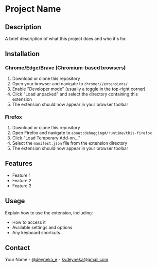 # Project Name

## Description
A brief description of what this project does and who it's for.

## Installation

### Chrome/Edge/Brave (Chromium-based browsers)
1. Download or clone this repository
2. Open your browser and navigate to `chrome://extensions/`
3. Enable "Developer mode" (usually a toggle in the top-right corner)
4. Click "Load unpacked" and select the directory containing this extension
5. The extension should now appear in your browser toolbar

### Firefox
1. Download or clone this repository
2. Open Firefox and navigate to `about:debugging#/runtime/this-firefox`
3. Click "Load Temporary Add-on..."
4. Select the `manifest.json` file from the extension directory
5. The extension should now appear in your browser toolbar

## Features
- Feature 1
- Feature 2
- Feature 3

## Usage
Explain how to use the extension, including:
- How to access it
- Available settings and options
- Any keyboard shortcuts


## Contact
Your Name - [@deyneka_e](https:/x.com/deyneka_e) - kvdeyneka@gmail.com